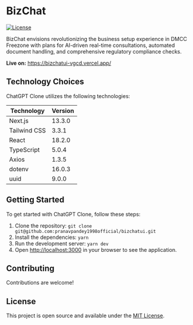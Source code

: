 # BizChat

[![License](https://img.shields.io/badge/license-MIT-blue.svg)](https://opensource.org/licenses/MIT)

BizChat envisions revolutionizing the business setup experience in DMCC Freezone with plans for AI-driven real-time consultations, automated document handling, and comprehensive regulatory compliance checks.

**Live on:** https://bizchatui-vgcd.vercel.app/


## Technology Choices

ChatGPT Clone utilizes the following technologies:

| Technology       | Version |
| ---------------- | ------- |
| Next.js          | 13.3.0  |
| Tailwind CSS     | 3.3.1   |
| React            | 18.2.0  |
| TypeScript       | 5.0.4   |
| Axios            | 1.3.5   |
| dotenv           | 16.0.3  |
| uuid             | 9.0.0   |

## Getting Started

To get started with ChatGPT Clone, follow these steps:

1. Clone the repository: `git clone git@github.com:pranavpandey1998official/bizchatui.git`
2. Install the dependencies: `yarn`
4. Run the development server: `yarn dev`
5. Open [http://localhost:3000](http://localhost:3000) in your browser to see the application.

## Contributing

Contributions are welcome!

## License

This project is open source and available under the [MIT License](https://opensource.org/licenses/MIT).
